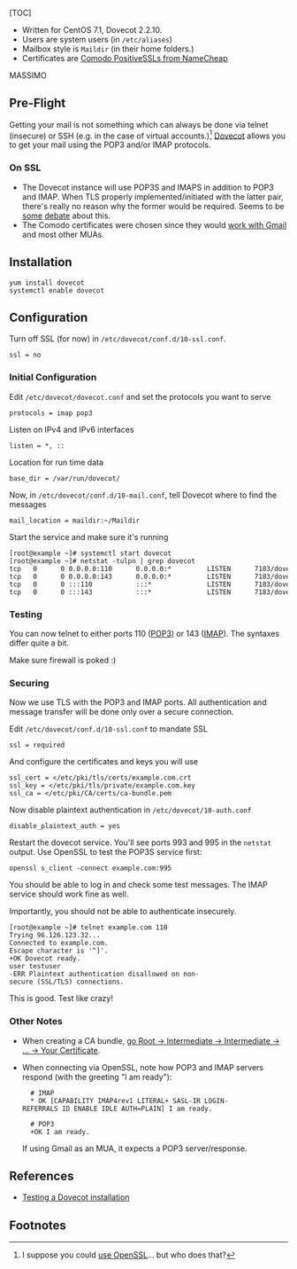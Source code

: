 [TOC]

*   Written for CentOS 7.1, Dovecot 2.2.10.
*   Users are system users (in `/etc/aliases`)
*   Mailbox style is `Maildir` (in their home folders.)
*   Certificates are [Comodo PositiveSSLs from
    NameCheap](https://www.namecheap.com/security/ssl-certificates/domain-validation.aspx)

MASSIMO

Pre-Flight
----------

Getting your mail is not something which can always be done via telnet
(insecure) or SSH (e.g. in the case of virtual accounts.)[^1]
[Dovecot](http://www.dovecot.org/) allows you to get your mail using the
POP3 and/or IMAP protocols.

### On SSL

*   The Dovecot instance will use POP3S and IMAPS in addition to POP3
    and IMAP. When TLS properly implemented/initiated with the latter
    pair, there's really no reason why the former would be required.
    Seems to be [some](http://wiki.dovecot.org/SSL)
    [debate](https://support.google.com/mail/answer/1074635?hl=en&uls=en)
    about this.
*   The Comodo certificates were chosen since they would [work with
    Gmail](http://www.tomsguide.com/us/Gmail-SSL-POP3-Certificate-Self-Signed,news-16468.html)
    and most other MUAs.

Installation
------------

    yum install dovecot  
    systemctl enable dovecot

Configuration
-------------

Turn off SSL (for now) in `/etc/dovecot/conf.d/10-ssl.conf`.

    ssl = no

### Initial Configuration

Edit `/etc/dovecot/dovecot.conf` and set the protocols you want to serve

    protocols = imap pop3

Listen on IPv4 and IPv6 interfaces

    listen = *, ::

Location for run time data

    base_dir = /var/run/dovecot/

Now, in `/etc/dovecot/conf.d/10-mail.conf`, tell Dovecot where to find
the messages

    mail_location = maildir:~/Maildir

Start the service and make sure it's running

    [root@example ~]# systemctl start dovecot  
    [root@example ~]# netstat -tulpn | grep dovecot  
    tcp   0      0 0.0.0.0:110      0.0.0.0:*         LISTEN      7183/dovecot  
    tcp   0      0 0.0.0.0:143      0.0.0.0:*         LISTEN      7183/dovecot  
    tcp   0      0 :::110           :::*              LISTEN      7183/dovecot  
    tcp   0      0 :::143           :::*              LISTEN      7183/dovecot

### Testing

You can now telnet to either ports 110 ([POP3](http://www.anta.net/misc/telnet-troubleshooting/pop.shtml)) 
or 143 ([IMAP](http://www.anta.net/misc/telnet-troubleshooting/imap.shtml)).
The syntaxes differ quite a bit.

Make sure firewall is poked :)

### Securing

Now we use TLS with the POP3 and IMAP ports. All authentication and
message transfer will be done only over a secure connection.

Edit `/etc/dovecot/conf.d/10-ssl.conf` to mandate SSL

    ssl = required

And configure the certificates and keys you will use

    ssl_cert = </etc/pki/tls/certs/example.com.crt  
    ssl_key = </etc/pki/tls/private/example.com.key  
    ssl_ca = </etc/pki/CA/certs/ca-bundle.pem

Now disable plaintext authentication in `/etc/dovecot/10-auth.conf`

    disable_plaintext_auth = yes

Restart the dovecot service. You'll see ports 993 and 995 in the
`netstat` output. Use OpenSSL to test the POP3S service first:

    openssl s_client -connect example.com:995

You should be able to log in and check some test messages. The IMAP
service should work fine as well.

Importantly, you should not be able to authenticate insecurely.

    [root@example ~]# telnet example.com 110
    Trying 96.126.123.32...  
    Connected to example.com.  
    Escape character is '^]'.  
    +OK Dovecot ready.  
    user testuser
    -ERR Plaintext authentication disallowed on non-secure (SSL/TLS) connections.

This is good. Test like crazy!

### Other Notes

* When creating a CA bundle, [go Root → Intermediate → 
    Intermediate → ... → Your Certificate](https://support.comodo.com/index.php?/Knowledgebase/Article/View/643/0/how-do-i-make-my-own-bundle-file-from-crt-files).
* When connecting via OpenSSL, note how POP3 and IMAP servers respond
    (with the greeting "I am ready"):

        # IMAP  
        * OK [CAPABILITY IMAP4rev1 LITERAL+ SASL-IR LOGIN-REFERRALS ID ENABLE IDLE AUTH=PLAIN] I am ready.
        
        # POP3  
        +OK I am ready.

    If using Gmail as an MUA, it expects a POP3 server/response.

References
----------

* [Testing a Dovecot installation](http://wiki.dovecot.org/TestInstallation)

Footnotes
---------

[^1]: I suppose you could [use OpenSSL](Postfix#Doing_things_securely "wikilink")... 
        but who does that?

